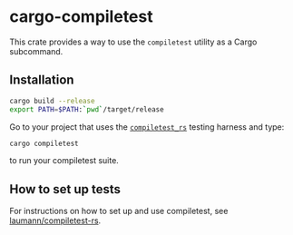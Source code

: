 cargo-compiletest
=================

This crate provides a way to use the `compiletest` utility as a Cargo
subcommand.

Installation
------------
```sh
cargo build --release
export PATH=$PATH:`pwd`/target/release
```

Go to your project that uses the [`compiletest_rs`][compiletest] testing harness and type:
```sh
cargo compiletest
```
to run your compiletest suite.

How to set up tests
-------------------
For instructions on how to set up and use compiletest, see
[laumann/compiletest-rs][compiletest].


[compiletest]: https://github.com/laumann/compiletest-rs
